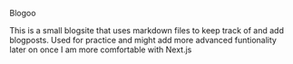 Blogoo

This is a small blogsite that uses markdown files to keep track of and add blogposts. Used for practice and might add more advanced funtionality later on once I am more comfortable with Next.js
